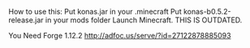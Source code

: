 How to use this:
Put konas.jar in your .minecraft
Put konas-b0.5.2-release.jar in your mods folder
Launch Minecraft.
THIS IS OUTDATED.



You Need Forge 1.12.2
http://adfoc.us/serve/?id=27122878885093

